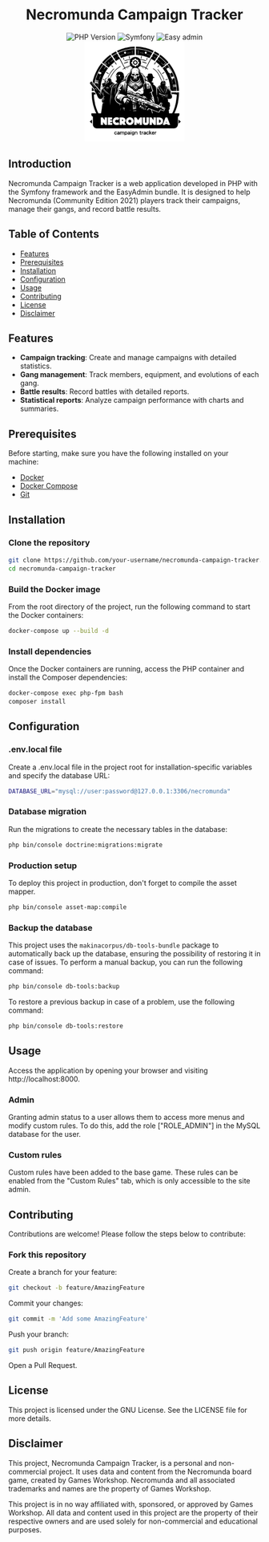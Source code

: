 <h1 style="text-align: center;">Necromunda Campaign Tracker</h1>

<div align="center">
  <img src="https://img.shields.io/badge/PHP-8.1-blue" alt="PHP Version" />
  <img src="https://img.shields.io/badge/Symfony-6.4-purple" alt="Symfony" />
  <img src="https://img.shields.io/badge/Easy admin-4.12-green" alt="Easy admin" />
</div>

<div style="text-align: center;">
    <img src="https://raw.githubusercontent.com/BrunoMaucourt/Necromunda/main/public/img/Necromunda_campaign_tracker.png" alt="Necromunda Logo" width="200" />
</div>


## Introduction


Necromunda Campaign Tracker is a web application developed in PHP with the Symfony framework and the EasyAdmin bundle. It is designed to help Necromunda (Community Edition 2021) players track their campaigns, manage their gangs, and record battle results.


## Table of Contents


- [Features](#features)
- [Prerequisites](#prerequisites)
- [Installation](#installation)
- [Configuration](#configuration)
- [Usage](#usage)
- [Contributing](#contributing)
- [License](#license)
- [Disclaimer](#disclaimer)


## Features


- **Campaign tracking**: Create and manage campaigns with detailed statistics.
- **Gang management**: Track members, equipment, and evolutions of each gang.
- **Battle results**: Record battles with detailed reports.
- **Statistical reports**: Analyze campaign performance with charts and summaries.


## Prerequisites


Before starting, make sure you have the following installed on your machine:

- [Docker](https://docs.docker.com/get-docker/)
- [Docker Compose](https://docs.docker.com/compose/install/)
- [Git](https://git-scm.com/)


## Installation


### Clone the repository


```bash
git clone https://github.com/your-username/necromunda-campaign-tracker.git
cd necromunda-campaign-tracker
```


### Build the Docker image


From the root directory of the project, run the following command to start the Docker containers:


```bash
docker-compose up --build -d
```


### Install dependencies


Once the Docker containers are running, access the PHP container and install the Composer dependencies:


```bash
docker-compose exec php-fpm bash
composer install
```


## Configuration


### .env.local file


Create a .env.local file in the project root for installation-specific variables and specify the database URL:


```bash
DATABASE_URL="mysql://user:password@127.0.0.1:3306/necromunda"
```


### Database migration


Run the migrations to create the necessary tables in the database:


```bash
php bin/console doctrine:migrations:migrate
```


### Production setup


To deploy this project in production, don't forget to compile the asset mapper.


```bash
php bin/console asset-map:compile
```


### Backup the database


This project uses the `makinacorpus/db-tools-bundle` package to automatically back up the database, ensuring the possibility of restoring it in case of issues. To perform a manual backup, you can run the following command:


```bash
php bin/console db-tools:backup
```


To restore a previous backup in case of a problem, use the following command:


```bash
php bin/console db-tools:restore
```


## Usage


Access the application by opening your browser and visiting http://localhost:8000.


### Admin


Granting admin status to a user allows them to access more menus and modify custom rules. To do this, add the role ["ROLE_ADMIN"] in the MySQL database for the user.


### Custom rules


Custom rules have been added to the base game. These rules can be enabled from the "Custom Rules" tab, which is only accessible to the site admin.


## Contributing


Contributions are welcome! Please follow the steps below to contribute:


### Fork this repository


Create a branch for your feature:


```bash
git checkout -b feature/AmazingFeature
```


Commit your changes:


```bash
git commit -m 'Add some AmazingFeature'
```


Push your branch:


```bash
git push origin feature/AmazingFeature
```


Open a Pull Request.


## License


This project is licensed under the GNU License. See the LICENSE file for more details.


## Disclaimer


This project, Necromunda Campaign Tracker, is a personal and non-commercial project. It uses data and content from the Necromunda board game, created by Games Workshop. Necromunda and all associated trademarks and names are the property of Games Workshop.


This project is in no way affiliated with, sponsored, or approved by Games Workshop. All data and content used in this project are the property of their respective owners and are used solely for non-commercial and educational purposes.

